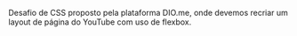 Desafio de CSS proposto pela plataforma DIO.me, onde devemos recriar um layout de página do YouTube com uso de flexbox.
